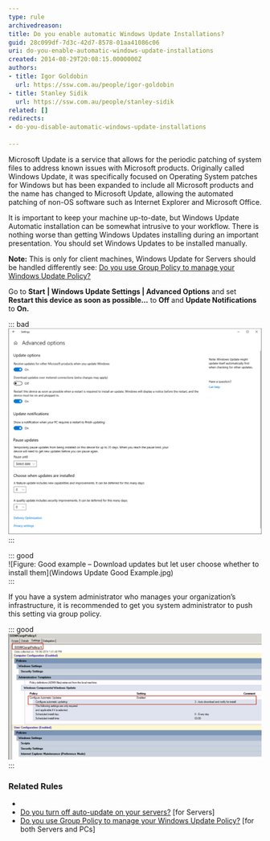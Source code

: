 ```yaml
---
type: rule
archivedreason: 
title: Do you enable automatic Windows Update Installations?
guid: 28c099df-7d3c-42d7-8578-01aa41086c06
uri: do-you-enable-automatic-windows-update-installations
created: 2014-08-29T20:08:15.0000000Z
authors:
- title: Igor Goldobin
  url: https://ssw.com.au/people/igor-goldobin
- title: Stanley Sidik
  url: https://ssw.com.au/people/stanley-sidik
related: []
redirects:
- do-you-disable-automatic-windows-update-installations

---
```


Microsoft Update is a service that allows for the periodic patching of system files to address known issues with Microsoft products. Originally called Windows Update, it was specifically focused on Operating System patches for Windows but has been expanded to include all Microsoft products and the name has changed to Microsoft Update, allowing the automated patching of non-OS software such as Internet Explorer and Microsoft Office.

<!--endintro-->

It is important to keep your machine up-to-date, but Windows Update Automatic installation can be somewhat intrusive to your workflow. There is nothing worse than getting Windows Updates installing during an important presentation. You should set Windows Updates to be installed manually.

**Note:** This is only for client machines, Windows Update for Servers should be handled differently see: [Do you use Group Policy to manage your Windows Update Policy?](/do-you-use-group-policy-to-manage-your-windows-update-policy)

Go to      **Start** **| Windows Update Settings | Advanced Options** and set  **Restart this device as soon as possible...** to  **Off** and  **Update Notifications** to  **On.**


::: bad  
![Figure: Bad example – Install updates automatically](WindowsUpdateBadExample.jpg)  
:::


::: good  
![Figure: Good example – Download updates but let user choose whether to install them](Windows Update Good Example.jpg)  
:::

If you have a system administrator who manages your organization’s infrastructure, it is recommended to get you system administrator to push this setting via group policy.


::: good  
![Figure: Better example – Windows Updates setting is pushed to \*ALL\* users via group policy](win-update-3.jpg)  
:::

###  Related Rules


* 
* [Do you turn off auto-update on your servers?](/do-you-turn-off-auto-update-on-your-servers) [for Servers]
* [Do you use Group Policy to manage your Windows Update Policy?](/do-you-use-group-policy-to-manage-your-windows-update-policy) [for both Servers and PCs]

